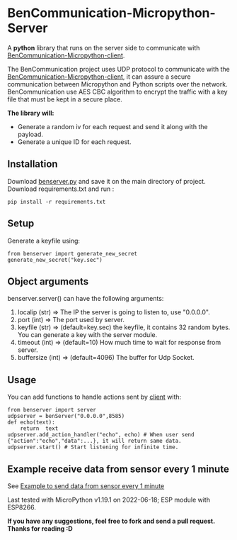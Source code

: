 # BenCommunication-Micropython-Server
A **python** library that runs on the server side to communicate with [BenCommunication-Micropython-client](https://github.com/blaze-Youssef/BenCommunication-Micropython-client).

The BenCommunication project uses UDP protocol to communicate with the [BenCommunication-Micropython-client](https://github.com/blaze-Youssef/BenCommunication-Micropython-client), it can assure a secure communication between Micropython and Python scripts over the network.
BenCommunication use AES CBC algorithm to encrypt the traffic with a key file that must be kept in a secure place.

**The library will:**

 - Generate a random iv for each request and send it along with the
   payload.
 - Generate a unique ID for each request.
## Installation
Download [benserver.py](link.com) and save it on the main directory of project.
Download requirements.txt and run :

    pip install -r requirements.txt


## Setup
Generate a keyfile using:

    from benserver import generate_new_secret
    generate_new_secret("key.sec")

## Object arguments
benserver.server() can have the following arguments:
 1. localip (str) => The IP the server is going to listen to, use "0.0.0.0".
 2. port (int) => The port used by server.
 3. keyfile (str) => (default=key.sec) the keyfile, it contains 32 random bytes. You can generate a key with the server module. 
 4. timeout (int) => (default=10) How much time to wait for response from server.
 5. buffersize (int) => (default=4096) The buffer for Udp Socket.
 
 ## Usage
 You can add functions to handle actions sent by [client](https://github.com/blaze-Youssef/BenCommunication-Micropython-client) with:
 

    from benserver import server
    udpserver = benServer("0.0.0.0",8585)
    def echo(text):
		return  text
	udpserver.add_action_handler("echo", echo) # When user send {"action":"echo","data":...}, it will return same data.
	udpserver.start() # Start listening for infinite time.
	

## Example receive data from sensor every 1 minute
See [Example to send data from sensor every 1 minute](https://github.com/blaze-Youssef/BenCommunication-Micropython-client#example-to-send-data-from-sensor-every-1-minute) 

		

 Last tested  with MicroPython v1.19.1 on 2022-06-18; ESP module with ESP8266.
 
**If you have any suggestions, feel free to fork and send a pull request.**
**Thanks for reading :D**
  

